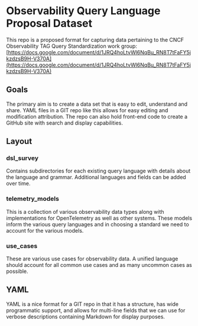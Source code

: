 # Observability Query Language Proposal Dataset

This repo is a proposed format for capturing data pertaining to the 
CNCF Observability TAG Query Standardization work group:
[https://docs.google.com/document/d/1JRQ4hoLtvWl6NqBu_RN8T7tFaFY5jkzdzsB9H-V370A](https://docs.google.com/document/d/1JRQ4hoLtvWl6NqBu_RN8T7tFaFY5jkzdzsB9H-V370A)

## Goals

The primary aim is to create a data set that is easy to edit, understand and share.
YAML files in a GIT repo like this allows for easy editing and modification attribution.
The repo can also hold front-end code to create a GitHub site with search and 
display capabilities.

## Layout

### dsl_survey

Contains subdirectories for each existing query language with details about the
language and grammar. Additional languages and fields can be added over time.

### telemetry_models

This is a collection of various observability data types along with implementations
for OpenTelemetry as well as other systems. These models inform the various query
languages and in choosing a standard we need to account for the various models.

### use_cases

These are various use cases for observability data. A unified language should account
for all common use cases and as many uncommon cases as possible.

## YAML

YAML is a nice format for a GIT repo in that it has a structure, has wide programmatic
support, and allows for multi-line fields that we can use for verbose descriptions
containing Markdown for display purposes.
